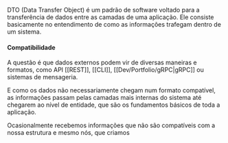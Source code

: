 DTO (Data Transfer Object) é um padrão de software voltado para a transferência de dados entre as camadas de uma aplicação. Ele consiste basicamente no entendimento de como as informações trafegam dentro de um sistema.
#### Compatibilidade

A questão é que dados externos podem vir de diversas maneiras e formatos, como API [[REST]], [[CLI]], [[Dev/Portfolio/gRPC|gRPC]] ou sistemas de mensageria.

E como os dados não necessariamente chegam num formato compatível, as informações passam pelas camadas mais internas do sistema até chegarem ao nível de entidade, que são os fundamentos básicos de toda a aplicação.

Ocasionalmente recebemos informações que não são compatíveis com a nossa estrutura e mesmo nós, que criamos